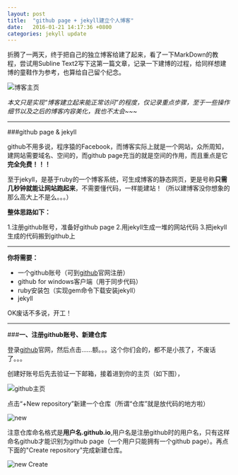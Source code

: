```yaml
---
layout: post
title:  "github page + jekyll建立个人博客"
date:   2016-01-21 14:17:36 +0800
categories: jekyll update
---
```


折腾了一两天，终于把自己的独立博客给建了起来，看了一下MarkDown的教程，尝试用Subline Text2写下这第一篇文章，记录一下建博的过程，给同样想建博的童鞋作为参考，也算给自己留个纪念。


![博客主页](http://img1.buy.ijinshan.com/weibo_img/2016/1/22/23/29/r1453476588695770489227.png "我的独立博客")


*本文只是实现“博客建立起来能正常访问”的程度，仅记录重点步骤，至于一些操作细节以及之后的博客内容美化，我也不太会~~~*

---

###github page & jekyll

github不用多说，程序猿的Facebook，而博客实际上就是一个网站，众所周知，建网站需要域名、空间的，而github page充当的就是空间的作用，而且重点是它**完全免费！！！**

至于jekyll，是基于ruby的一个博客系统，可生成博客的静态网页，更是号称**只需几秒钟就能让网站跑起来**，不需要懂代码，一样能建站！（所以建博客没你想象的那么高大上不是么。。。）

**整体思路如下：**

1.注册github账号，准备好github page
2.用jekyll生成一堆的网站代码
3.把jekyll生成的代码搬到github上

---

**你将需要：**

* 一个github账号（可到[github](https://github.com/)官网注册）
* github for windows客户端（用于同步代码）
* ruby安装包（实现gem命令下载安装jekyll）
* jekyll

OK废话不多说，开工！

---

###**一、注册github账号、新建仓库**

登录[github](https://github.com/)官网，然后点击……额。。。这个你们会的，都不是小孩了，不废话了。。。

创建好账号后先去验证一下邮箱，接着进到你的主页（如下图），


![github主页](http://img1.buy.ijinshan.com/weibo_img/2016/1/22/23/42/r1453477330809917755772.png)


点击“+New repository”新建一个仓库（所谓“仓库”就是放代码的地方啦）


![new](http://img1.buy.ijinshan.com/weibo_img/2016/1/23/9/31/r1453512667237810367715.png)


注意仓库命名格式是**用户名.github.io**,用户名是注册github时的用户名，只有这样命名github才能识别为github page（一个用户只能拥有一个github page）。再点下面的"Create repository"完成新建仓库。


![new Create](http://img1.buy.ijinshan.com/weibo_img/2016/1/23/9/33/r1453512804114599754817.png)







